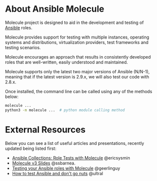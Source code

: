 # About Ansible Molecule

Molecule project is designed to aid in the development and testing of
[Ansible](https://ansible.com) roles.

Molecule provides support for testing with multiple instances, operating
systems and distributions, virtualization providers, test frameworks and
testing scenarios.

Molecule encourages an approach that results in consistently developed
roles that are well-written, easily understood and maintained.

Molecule supports only the latest two major versions of Ansible (N/N-1),
meaning that if the latest version is 2.9.x, we will also test our code
with 2.8.x.

Once installed, the command line can be called using any of the methods
below:

```bash
molecule ...
python3 -m molecule ...  # python module calling method
```
# External Resources

Below you can see a list of useful articles and presentations, recently
updated being listed first:

- [Ansible Collections: Role Tests with
  Molecule](https://ericsysmin.com/2020/04/30/ansible-collections-role-tests-with-molecule/)
  @ericsysmin
- [Molecule v3 Slides](https://sbarnea.com/slides/molecule/#/)
  @ssbarnea.
- [Testing your Ansible roles with
  Molecule](https://www.jeffgeerling.com/blog/2018/testing-your-ansible-roles-molecule)
  @geerlinguy
- [How to test Ansible and don't go
  nuts](https://www.goncharov.xyz/it/ansible-testing-en.html)
  @ultral
